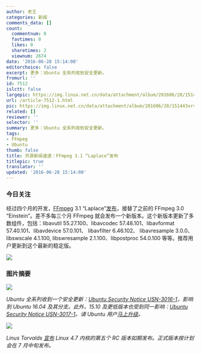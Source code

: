 ```yaml
---
author: 老王
categories: 新闻
comments_data: []
count:
  commentnum: 0
  favtimes: 0
  likes: 0
  sharetimes: 2
  viewnum: 2674
date: '2016-06-28 15:14:00'
editorchoice: false
excerpt: 更多：Ubuntu 全系列收到安全更新。
fromurl: ''
id: 7512
islctt: false
largepic: https://img.linux.net.cn/data/attachment/album/201606/28/151443xrvrhg4bcmv71hc4.jpg
url: /article-7512-1.html
pic: https://img.linux.net.cn/data/attachment/album/201606/28/151443xrvrhg4bcmv71hc4.jpg.thumb.jpg
related: []
reviewer: ''
selector: ''
summary: 更多：Ubuntu 全系列收到安全更新。
tags:
- FFmpeg
- Ubuntu
thumb: false
title: 开源新闻速递：FFmpeg 3.1 “Laplace”发布
titlepic: true
translator: ''
updated: '2016-06-28 15:14:00'
---
```


### 今日关注


经过四个月的开发，[FFmpeg](https://ffmpeg.org/) 3.1 “Laplace”[发布](https://ffmpeg.org/download.html#release_3.1)，接替了之前的 FFmpeg 3.0 “Einstein”。差不多每三个月 FFmpeg 就会发布一个新版本。这个新版本更新了多数组件，包括：libavutil 55.27.100、libavcodec 57.48.101、libavformat 57.40.101、libavdevice 57.0.101、 libavfilter 6.46.102、 libavresample 3.0.0、 libswscale 4.1.100, libswresample 2.1.100、libpostproc 54.0.100 等等。推荐用户更新到这个最新的稳定版。


![](https://img.linux.net.cn/data/attachment/album/201606/28/151443xrvrhg4bcmv71hc4.jpg)


### 图片摘要


![](https://img.linux.net.cn/data/attachment/album/201606/28/145729nu0u3wsaqgam4e32.jpg)


*Ubuntu 全系列收到一个安全更新：[Ubuntu Security Notice USN-3016-1](http://www.ubuntu.com/usn/usn-3016-1/)，影响到 Ubuntu 16.04 及其分支。此外，15.10 及更低版本也受到同一影响：[Ubuntu Security Notice USN-3017-1](http://www.ubuntu.com/usn/usn-3017-1/)。请 Ubuntu 用户[马上升级](https://wiki.ubuntu.com/Security/Upgrades)。*


*![](https://img.linux.net.cn/data/attachment/album/201606/28/150523x9irnwseaiztbzet.jpg)*


*Linus Torvalds [宣布](http://lkml.iu.edu/hypermail/linux/kernel/1606.3/01385.html) Linux 4.7 内核的第五个 RC 版本如期发布。正式版本按计划会在 7 月中旬发布。*